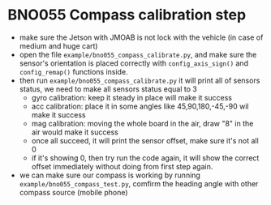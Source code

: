 # BNO055 Compass calibration step

- make sure the Jetson with JMOAB is not lock with the vehicle (in case of medium and huge cart)
- open the file `example/bno055_compass_calibrate.py`, and make sure the sensor's orientation is placed correctly with `config_axis_sign()` and `config_remap()` functions inside.
- then run `example/bno055_compass_calibrate.py` it will print all of sensors status, we need to make all sensors status equal to 3
	- gyro calibration: keep it steady in place will make it success
	- acc calibration: place it in some angles like 45,90,180,-45,-90 wil make it success
	- mag calibration: moving the whole board in the air, draw "8" in the air would make it success
	- once all succeed, it will print the sensor offset, make sure it's not all 0
	- if it's showing 0, then try run the code again, it will show the correct offset immediately without doing from first step again.
- we can make sure our compass is working by running `example/bno055_compass_test.py`, comfirm the heading angle with other compass source (mobile phone)
